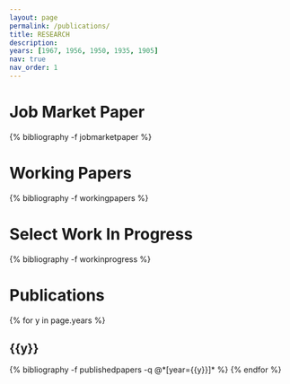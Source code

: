 ```yaml
---
layout: page
permalink: /publications/
title: RESEARCH
description: 
years: [1967, 1956, 1950, 1935, 1905]
nav: true
nav_order: 1
---
```

<!-- _pages/publications.md -->

<div class="publications">

<h1>Job Market Paper</h1>
  
{% bibliography -f jobmarketpaper %}

<h1>Working Papers</h1>

{% bibliography -f workingpapers %}
  
 
<h1>Select Work In Progress</h1>

{% bibliography -f workinprogress %}
  
<h1>Publications</h1>

{% for y in page.years %}
  <h2 class="year">{{y}}</h2>
  {% bibliography -f publishedpapers -q @*[year={{y}}]* %}
{% endfor %}

</div>
